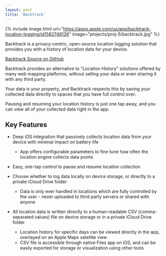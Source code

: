 ```yaml
---
layout: post
title: 'Backtrack'
---
```


{% include image.html url="https://apps.apple.com/us/app/backtrack-location-logging/id1582748126" image="projects/proj-5/backtrack.jpg" %}

Backtrack is a privacy-centric, open-source location logging solution that provides you with a history of location data for your device.

[Backtrack Source on GitHub](https://github.com/adamlechowicz/Backtrack)

Backtrack provides an alternative to “Location History” solutions offered by many web mapping platforms, without selling your data or even sharing it with any third party.

Your data is your property, and Backtrack respects this by saving your collected data directly to spaces that you have full control over.

Pausing and resuming your location history is just one tap away, and you can view all of your collected data right in the app.

## Key Features
* Deep iOS integration that passively collects location data from your device with minimal impact on battery life
  * App offers configurable parameters to fine tune how often the location engine collects data points

* Easy, one-tap control to pause and resume location collection

* Choose whether to log data locally on device storage, or directly to a private iCloud Drive folder
  * Data is only ever handled in locations which are fully controlled by the user - never uploaded to third party servers or shared with anyone

* All location data is written directly to a human-readable CSV (comma-separated values) file on device storage or in a private iCloud Drive folder
  * Location history for specific days can be viewed directly in the app, overlayed on an Apple Maps satellite view
  * CSV file is accessible through native Files app on iOS, and can be easily exported for storage or visualization using other tools

